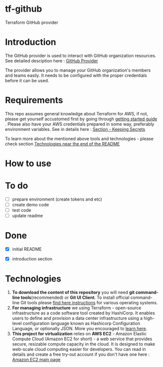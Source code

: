 # tf-github
Terraform GitHub provider

# Introduction
The GitHub provider is used to interact with GitHub organization resources. See detailed desciption here : [GitHub Provider](https://www.terraform.io/docs/providers/github/index.html)

The provider allows you to manage your GitHub organization's members and teams easily. It needs to be configured with the proper credentials before it can be used. 

# Requirements
This repo assumes general knowledge about Terraform for AWS, if not, please get yourself accustomed first by going through [getting started guide](https://learn.hashicorp.com/terraform?track=getting-started#getting-started) . Please also have your AWS credentials prepared in some way, preferably environment variables. See in details here : [Section - Keeping Secrets](https://aws.amazon.com/blogs/apn/terraform-beyond-the-basics-with-aws/)

To learn more about the mentioned above tools and technologies -  please check section [Technologies near the end of the README](#technologies)

# How to use

# To do
- [ ] prepare environment (create tokens and etc)
- [ ] create demo code
- [ ] test code
- [ ] update readme

# Done
- [x] initial README
- [x] introduction section


# Technologies

1. **To download the content of this repository** you will need **git command-line tools**(recommended) or **Git UI Client**. To install official command-line Git tools please [find here instructions](https://git-scm.com/book/en/v2/Getting-Started-Installing-Git) for various operating systems. 
2. **For managing infrastructure** we using Terraform - open-source infrastructure as a code software tool created by HashiCorp. It enables users to define and provision a data center infrastructure using a high-level configuration language known as Hashicorp Configuration Language, or optionally JSON. More you encouraged to [learn here](https://www.terraform.io). 
3. **This project for virtualization** relies on **AWS EC2** - Amazon Elastic Compute Cloud (Amazon EC2 for short) - a web service that provides secure, resizable compute capacity in the cloud. It is designed to make web-scale cloud computing easier for developers. You can read in details and create a free try-out account if you don't have one here :  [Amazon EC2 main page](https://aws.amazon.com/ec2/)
